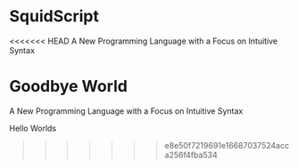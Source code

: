 # SquidScript
<<<<<<< HEAD
A New Programming Language with a Focus on Intuitive Syntax

Goodbye World
=======
A New Programming Language with a Focus on Intuitive Syntax 

Hello Worlds
>>>>>>> e8e50f7219691e16687037524acca256f4fba534
